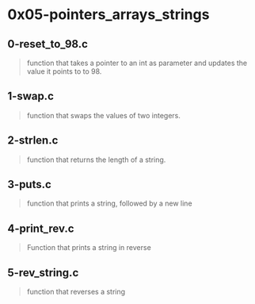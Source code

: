 # 0x05-pointers_arrays_strings

## 0-reset_to_98.c
> function that takes a pointer to an int as parameter and updates the value it points to to 98.

## 1-swap.c
> function that swaps the values of two integers.

## 2-strlen.c
> function that returns the length of a string.

## 3-puts.c
> function that prints a string, followed by a new line

## 4-print_rev.c
> Function that prints a string in reverse

## 5-rev_string.c
> function that reverses a string
